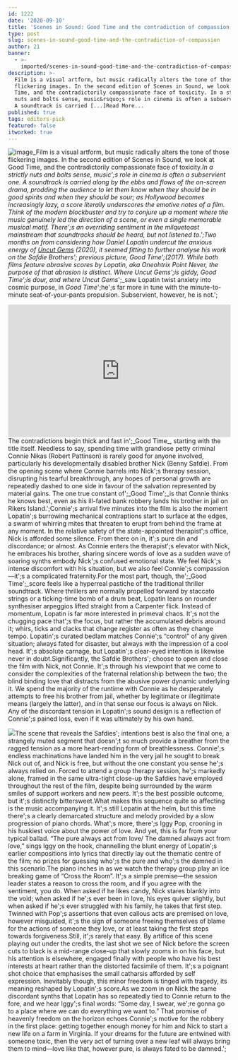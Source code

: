 ```yaml
---
id: 1222
date: '2020-09-10'
title: 'Scenes in Sound: Good Time and the contradiction of compassion - Loose Lips'
type: post
slug: scenes-in-sound-good-time-and-the-contradiction-of-compassion
author: 21
banner:
  - >-
    imported/scenes-in-sound-good-time-and-the-contradiction-of-compassion/image1222.jpeg
description: >-
  Film is a visual artform, but music radically alters the tone of those
  flickering images. In the second edition of Scenes in Sound, we look at Good
  Time, and the contradictorily compassionate face of toxicity. In a strictly
  nuts and bolts sense, music&rsquo;s role in cinema is often a subservient one.
  A soundtrack is carried [...]Read More...
published: true
tags: editors-pick
featured: false
itworked: true
---
```

![image](../imported/scenes-in-sound-good-time-and-the-contradiction-of-compassion/image1222.jpeg)_Film is a visual artform, but music radically alters the tone of those flickering images. In the second edition of Scenes in Sound, we look at Good Time, and the contradictorily compassionate face of toxicity._In a strictly nuts and bolts sense, music';s role in cinema is often a subservient one. A soundtrack is carried along by the ebbs and flows of the on-screen drama, prodding the audience to let them know when they should be in good spirits and when they should be sour; as Hollywood becomes increasingly lazy, a score literally underscores the emotive notes of a film. Think of the modern blockbuster and try to conjure up a moment where the music genuinely led the direction of a scene, or even a single memorable musical motif. There';s an overriding sentiment in the milquetoast mainstream that soundtracks should be heard, but not listened to.';Two months on from considering how Daniel Lopatin undercut the anxious energy of [_Uncut Gems_](http://loose-lips.co.uk/blog/scenes-in-sound-uncut-gems-and-the-climax-that-never-comes-1) (2020), it seemed fitting to further analyse his work on the Safdie Brothers'; previous picture, _Good Time_';(2017). While both films feature abrasive scores by Lopatin, aka Oneohtrix Point Never, the purpose of that abrasion is distinct. Where _Uncut Gems_';is giddy, _Good Time_';is dour, and where _Uncut Gems__';_saw Lopatin twist anxiety into cosmic purpose, in _Good Time_';he';s far more in tune with the minute-to-minute seat-of-your-pants propulsion. Subservient, however, he is not.';

<iframe width='100%' height='300' scrolling='no' frameborder='no' allow='autoplay' src='http://www.youtube.com/embed/AVyGCxHZ_Ko?wmode=opaque'></iframe>The contradictions begin thick and fast in';_Good Time_, starting with the title itself. Needless to say, spending time with grandiose petty criminal Connie Nikas (Robert Pattinson) is rarely good for anyone involved, particularly his developmentally disabled brother Nick (Benny Safdie). From the opening scene where Connie barrels into Nick';s therapy session, disrupting his tearful breakthrough, any hopes of personal growth are repeatedly dashed to one side in favour of the salvation represented by material gains. The one true constant of';_Good Time';_is that Connie thinks he knows best, even as his ill-fated bank robbery lands his brother in jail on Rikers Island.';Connie';s arrival five minutes into the film is also the moment Lopatin';s burrowing mechanical contraptions start to surface at the edges, a swarm of whirring mites that threaten to erupt from behind the frame at any moment. In the relative safety of the state-appointed therapist';s office, Nick is afforded some silence. From there on in, it';s pure din and discordance; or almost. As Connie enters the therapist';s elevator with Nick, he embraces his brother, sharing sincere words of love as a sudden wave of soaring synths embody Nick';s confused emotional state. We feel Nick';s intense discomfort with his situation, but we also feel Connie';s compassion—it';s a complicated fraternity.For the most part, though, the';_Good Time';_score feels like a hyperreal pastiche of the traditional thriller soundtrack. Where thrillers are normally propelled forward by staccato strings or a ticking-time bomb of a drum beat, Lopatin leans on rounder synthesiser arpeggios lifted straight from a Carpenter flick. Instead of momentum, Lopatin is far more interested in primeval chaos. It';s not the chugging pace that';s the focus, but rather the accumulated debris around it; whirs, ticks and clacks that change register as often as they change tempo. Lopatin';s curated bedlam matches Connie';s “control” of any given situation; always fated for disaster, but always with the impression of a cool head. It';s absolute carnage, but Lopatin';s clear-eyed intention is likewise never in doubt.Significantly, the Safdie Brothers'; choose to open and close the film with Nick, not Connie. It';s through his viewpoint that we come to consider the complexities of the fraternal relationship between the two; the blind binding love that distracts from the abusive power dynamic underlying it. We spend the majority of the runtime with Connie as he desperately attempts to free his brother from jail, whether by legitimate or illegitimate means (largely the latter), and in that sense our focus is always on Nick. Any of the discordant tension in Lopatin';s sound design is a reflection of Connie';s pained loss, even if it was ultimately by his own hand.

![](/wp-content/uploads/live/img/wysiwyg/5f22ce5436fef.jpg)The scene that reveals the Safdies'; intentions best is also the final one, a strangely muted segment that doesn';t so much provide a breather from the ragged tension as a more heart-rending form of breathlessness. Connie';s endless machinations have landed him in the very jail he sought to break Nick out of, and Nick is free, but without the one constant you sense he';s always relied on. Forced to attend a group therapy session, he';s markedly alone, framed in the same ultra-tight close-up the Safdies have employed throughout the rest of the film, despite being surrounded by the warm smiles of support workers and new peers. It';s the best possible outcome, but it';s distinctly bittersweet.What makes this sequence quite so affecting is the music accompanying it. It';s still Lopatin at the helm, but this time there';s a clearly demarcated structure and melody provided by a slow progression of piano chords. What';s more, there';s Iggy Pop, crooning in his huskiest voice about the power of love. And yet, this is far from your typical ballad. “The pure always act from love/ The damned always act from love,” sings Iggy on the hook, channelling the blunt energy of Lopatin';s earlier compositions into lyrics that directly lay out the thematic centre of the film; no prizes for guessing who';s the pure and who';s the damned in this scenario.The piano inches in as we watch the therapy group play an ice breaking game of “Cross the Room”. It';s a simple premise—the session leader states a reason to cross the room, and if you agree with the sentiment, you do. When asked if he likes candy, Nick stares blankly into the void; when asked if he';s ever been in love, his eyes quiver slightly, but when asked if he';s ever struggled with his family, he takes that first step. Twinned with Pop';s assertions that even callous acts are premised on love, however misguided, it';s the sign of someone freeing themselves of blame for the actions of someone they love, or at least taking the first steps towards forgiveness.Still, it';s rarely that easy. By artifice of this scene playing out under the credits, the last shot we see of Nick before the screen cuts to black is a mid-range close-up that slowly zooms in on his face, but his attention is elsewhere, engaged finally with people who have his best interests at heart rather than the distorted facsimile of them. It';s a poignant shot choice that emphasises the small catharsis afforded by self expression. Inevitably though, this minor freedom is tinged with tragedy, its meaning reshaped by Lopatin';s score.As we zoom in on Nick the same discordant synths that Lopatin has so repeatedly tied to Connie return to the fore, and we hear Iggy';s final words: “Some day, I swear, we';re gonna go to a place where we can do everything we want to.” That promise of heavenly freedom on the horizon echoes Connie';s motive for the robbery in the first place: getting together enough money for him and Nick to start a new life on a farm in Virginia. If your dreams for the future are entwined with someone toxic, then the very act of turning over a new leaf will always bring them to mind—love like that, however pure, is always fated to be damned.';